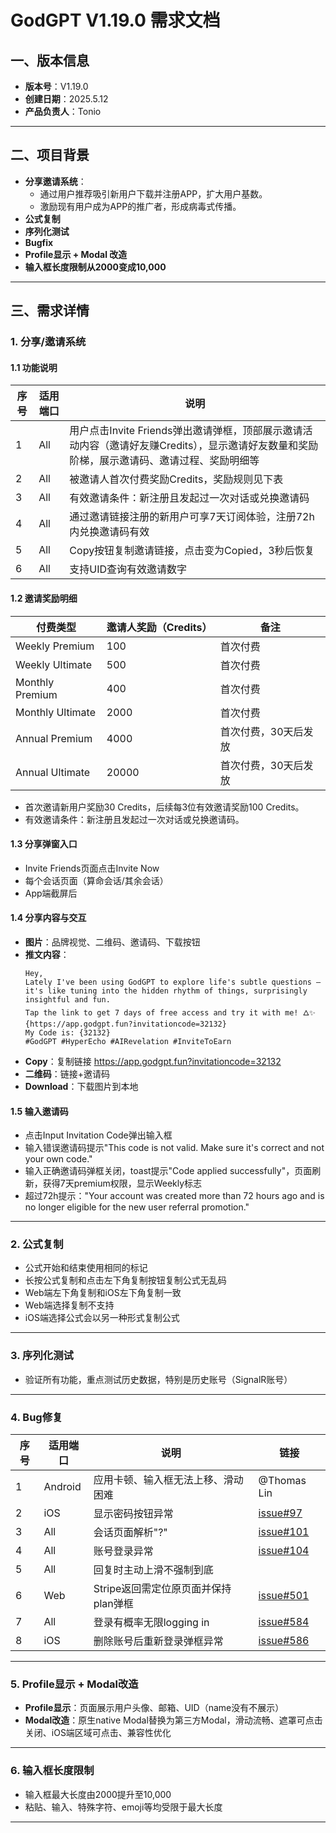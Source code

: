 # GodGPT V1.19.0 需求文档

## 一、版本信息
- **版本号**：V1.19.0
- **创建日期**：2025.5.12
- **产品负责人**：Tonio

---

## 二、项目背景
- **分享邀请系统**：
  - 通过用户推荐吸引新用户下载并注册APP，扩大用户基数。
  - 激励现有用户成为APP的推广者，形成病毒式传播。
- **公式复制**
- **序列化测试**
- **Bugfix**
- **Profile显示 + Modal 改造**
- **输入框长度限制从2000变成10,000**

---

## 三、需求详情

### 1. 分享/邀请系统

#### 1.1 功能说明
| 序号 | 适用端口 | 说明 |
| ---- | -------- | ---- |
| 1 | All | 用户点击Invite Friends弹出邀请弹框，顶部展示邀请活动内容（邀请好友赚Credits），显示邀请好友数量和奖励阶梯，展示邀请码、邀请过程、奖励明细等 |
| 2 | All | 被邀请人首次付费奖励Credits，奖励规则见下表 |
| 3 | All | 有效邀请条件：新注册且发起过一次对话或兑换邀请码 |
| 4 | All | 通过邀请链接注册的新用户可享7天订阅体验，注册72h内兑换邀请码有效 |
| 5 | All | Copy按钮复制邀请链接，点击变为Copied，3秒后恢复 |
| 6 | All | 支持UID查询有效邀请数字 |

#### 1.2 邀请奖励明细
| 付费类型 | 邀请人奖励（Credits） | 备注 |
| -------- | -------------------- | ---- |
| Weekly Premium | 100 | 首次付费 |
| Weekly Ultimate | 500 | 首次付费 |
| Monthly Premium | 400 | 首次付费 |
| Monthly Ultimate | 2000 | 首次付费 |
| Annual Premium | 4000 | 首次付费，30天后发放 |
| Annual Ultimate | 20000 | 首次付费，30天后发放 |

- 首次邀请新用户奖励30 Credits，后续每3位有效邀请奖励100 Credits。
- 有效邀请条件：新注册且发起过一次对话或兑换邀请码。

#### 1.3 分享弹窗入口
- Invite Friends页面点击Invite Now
- 每个会话页面（算命会话/其余会话）
- App端截屏后

#### 1.4 分享内容与交互
- **图片**：品牌视觉、二维码、邀请码、下载按钮
- **推文内容**：
  ```
  Hey,
  Lately I've been using GodGPT to explore life's subtle questions — it's like tuning into the hidden rhythm of things, surprisingly insightful and fun.
  Tap the link to get 7 days of free access and try it with me! 🜂✨
  {https://app.godgpt.fun?invitationcode=32132}
  My Code is: {32132}
  #GodGPT #HyperEcho #AIRevelation #InviteToEarn
  ```
- **Copy**：复制链接 https://app.godgpt.fun?invitationcode=32132
- **二维码**：链接+邀请码
- **Download**：下载图片到本地

#### 1.5 输入邀请码
- 点击Input Invitation Code弹出输入框
- 输入错误邀请码提示"This code is not valid. Make sure it's correct and not your own code."
- 输入正确邀请码弹框关闭，toast提示"Code applied successfully"，页面刷新，获得7天premium权限，显示Weekly标志
- 超过72h提示："Your account was created more than 72 hours ago and is no longer eligible for the new user referral promotion."

---

### 2. 公式复制
- 公式开始和结束使用相同的标记
- 长按公式复制和点击左下角复制按钮复制公式无乱码
- Web端左下角复制和iOS左下角复制一致
- Web端选择复制不支持
- iOS端选择公式会以另一种形式复制公式

---

### 3. 序列化测试
- 验证所有功能，重点测试历史数据，特别是历史账号（SignalR账号）

---

### 4. Bug修复
| 序号 | 适用端口 | 说明 | 链接 |
| ---- | -------- | ---- | ---- |
| 1 | Android | 应用卡顿、输入框无法上移、滑动困难 | @Thomas Lin |
| 2 | iOS | 显示密码按钮异常 | [issue#97](https://github.com/orgs/aevatarAI/projects/13/views/14?filterQuery=&pane=issue&itemId=112897815&issue=aevatarAI%7Cgodgpt%7C97) |
| 3 | All | 会话页面解析"?" | [issue#101](https://github.com/orgs/aevatarAI/projects/13/views/14?filterQuery=&pane=issue&itemId=114092486&issue=aevatarAI%7Cgodgpt%7C101) |
| 4 | All | 账号登录异常 | [issue#104](https://github.com/orgs/aevatarAI/projects/13/views/14?filterQuery=&pane=issue&itemId=114235753&issue=aevatarAI%7Cgodgpt%7C104) |
| 5 | All | 回复时主动上滑不强制到底 |  |
| 6 | Web | Stripe返回需定位原页面并保持plan弹框 | [issue#501](https://github.com/orgs/aevatarAI/projects/13/views/14?filterQuery=&pane=issue&itemId=114101636&issue=aevatarAI%7Ccustom-gpt-frontend%7C501) |
| 7 | All | 登录有概率无限logging in | [issue#584](https://github.com/orgs/aevatarAI/projects/13/views/15?pane=issue&itemId=115419202&issue=aevatarAI%7Ccustom-gpt-frontend%7C584) |
| 8 | iOS | 删除账号后重新登录弹框异常 | [issue#586](https://github.com/orgs/aevatarAI/projects/13/views/15?pane=issue&itemId=115431074&issue=aevatarAI%7Ccustom-gpt-frontend%7C586) |

---

### 5. Profile显示 + Modal改造
- **Profile显示**：页面展示用户头像、邮箱、UID（name没有不展示）
- **Modal改造**：原生native Modal替换为第三方Modal，滑动流畅、遮罩可点击关闭、iOS端区域可点击、兼容性优化

---

### 6. 输入框长度限制
- 输入框最大长度由2000提升至10,000
- 粘贴、输入、特殊字符、emoji等均受限于最大长度

---

<!-- 图片、流程图等可用Markdown语法插入 -->
